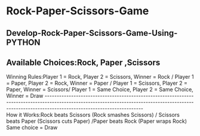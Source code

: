 # Rock-Paper-Scissors-Game
Develop-Rock-Paper-Scissors-Game-Using-PYTHON
------------------------------------------------------------------------------------------------------------------------------------------------------------------------------------------------------------------------
Available Choices:Rock, Paper ,Scissors 
------------------------------------------------------------------------------------------------------------------------------------------------------------------------------------------------------------------------
Winning Rules:Player 1 = Rock,	Player 2 = Scissors, Winner = Rock / Player 1 = Paper, Player 2 = Rock, Winner = Paper / Player 1 = Scissors, Player 2 = Paper, Winner = Scissors/ Player 1 = Same Choice, Player 2 = Same Choice, Winner = Draw -----------------------------------------------------------------------------------------------------------------------------------------------------------------------------------------------------  	
How it Works:Rock beats Scissors (Rock smashes Scissors) / Scissors beats Paper (Scissors cuts Paper) /Paper beats Rock (Paper wraps Rock) Same choice = Draw
